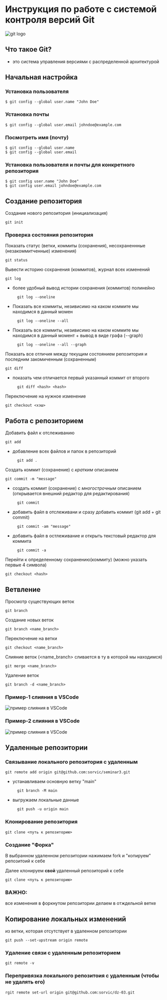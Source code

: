 # Инструкция по работе с системой контроля версий Git

![git logo](pick/Git-Logo-2Color.png)

## Что такое Git?
- это система управления версиями с распределенной архитектурой

## Начальная настройка
### Установка пользователя
    $ git config --global user.name "John Doe"

### Установка почты
    $ git config --global user.email johndoe@example.com

### Посмотреть имя (почту)    
    $ git config --global user.name
    $ git config --global user.email

### Установка пользователя и почты для конкретного репозитория
    $ git config user.name "John Doe"
    $ git config user.email johndoe@example.com


## Создание репозитория
Создание нового репозитория (инициализация)

    git init

### Проверка состояния репозитория
Показать статус (ветки, коммиты (сохранения), несохраненнные (незакоммитченные) изменения)

    git status

Вывести историю сохранения (коммитов), журнал всех изменений

    git log

- более удобный вывод истории сохранения (коммитов) полинейно

        git log --oneline

- Показать все коммиты, незивисимо на каком коммите мы находимся в данный момен

        git log --oneline --all

- Показать все коммиты, незивисимо на каком коммите мы находимся в данный момент + вывод в виде графа (--graph)

        git log --oneline --all --graph


Показать все отличия между текущим состоянием репозитория и последним закомиченным (сохраненным)

    git diff

- показать чем отличается первый указанный коммит от второго

        git diff <hash> <hash>

Переключение на нужное изменение

    git checkout <хэш>


## Работа с репозиторием
Добавить файл к отслеживанию

    git add

- добавление всех файлов и папок в репозиторий

        git add .

Создать коммит (сохранение) с *кратким* описанием

    git commit -m "message"

- cоздать коммит (сохранение) с *многострочным* описанием  
(открывается внешний редактор для редактирования)

        git commit

- добавить файл в отслеживани и сразу добавить коммит (git add + git commit)
        
        git commit -am "message"


- добавить файл в остлеживание и открыть текстовый редактор для коммита

        git commit -a


Перейти к определенному сохранению(коммиту) (можно указать первые 4 символа)

    git checkout <hash>


## Ветвление
Просмотр существующих веток

    git branch

Создание новых веток
    
    git branch <name_branch>

Переключение на ветки

    git checkout <name_branch>

Слияние веток (<name_branch> сливается в ту в которой мы находимся)

    git merge <name_branch>

Удаление веток

    git branch -d <name_branch>
    
### Пример-1 слияния в VSCode
![пример слияния в VSCode](pick/merge.png)

### Пример-2 слияния в VSCode
![пример слияния в VSCode](pick/merge-2.png)


## Удаленные репозитории
    
### Связывание локального репозитория с удаленным
    
    git remote add origin git@github.com:sorvic/seminar3.git
       
- устанавливаем основную ветку "main"

        git branch -M main  

- выгружаем локальные данные

        git push -u origin main 


### Клонирование репозитория

    git clone <путь к репозиторию>

### Создание "Форка"
 В выбранном удаленном репозитории нажимаем fork и "копируем" репозитоий  к себе

 Далее клонируем **свой** удаленный репозиторий к себе

    git clone <путь к репозиторию>

### **ВАЖНО:**
все изменения в форкнутом репозитории делаем в отждельной ветке

## Копирование локальных изменений
из ветки, которая отсутствует в удаленном репозитории

    git push --set-upstream origin remote

### Удаление связи с удаленным репозиторием

    git remote -v

### Перепривязка локального репозитоия с удаленным (чтобы не удалять его)

    rgit remote set-url origin git@github.com:sorvic/dz-03.git
